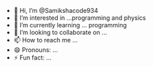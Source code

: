 - 👋 Hi, I’m @Samikshacode934
- 👀 I’m interested in ...programming and physics
- 🌱 I’m currently learning ... programming 
- 💞️ I’m looking to collaborate on ...
- 📫 How to reach me ...
- 😄 Pronouns: ...
- ⚡ Fun fact: ...

<!---
Samikshacode934/Samikshacode934 is a ✨ special ✨ repository because its `README.md` (this file) appears on your GitHub profile.
You can click the Preview link to take a look at your changes.
--->
